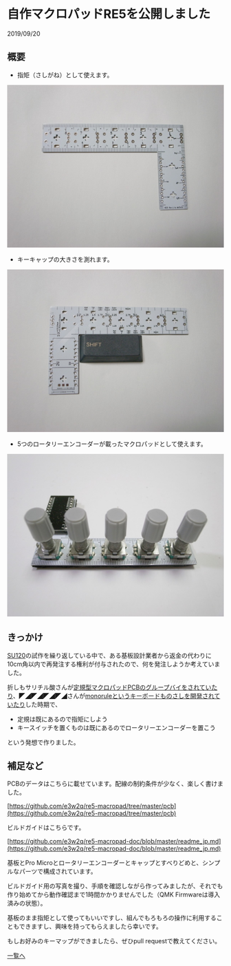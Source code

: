 # 自作マクロパッドRE5を公開しました

2019/09/20

## 概要

- 指矩（さしがね）として使えます。

![1](1.jpg)

- キーキャップの大きさを測れます。

![2](2.jpg)

- 5つのロータリーエンコーダーが載ったマクロパッドとして使えます。

![3](3.jpg)

## きっかけ

[SU120](https://github.com/e3w2q/su120-keyboard)の試作を繰り返している中で、ある基板設計業者から返金の代わりに10cm角以内で再発注する権利が付与されたので、何を発注しようか考えていました。

折しもサリチル酸さんが[定規型マクロパッドPCBのグループバイをされていたり](https://salicylic-acid3.hatenablog.com/entry/pcb-ruler-gb)、◤◢◤◢◤◢◤◢さんが[monoruleというキーボードものさしを開発されていたり](https://twitter.com/yynmt_/status/1148578187405750273)した時期で、

- 定規は既にあるので指矩にしよう
- キースイッチを置くものは既にあるのでロータリーエンコーダーを置こう

という発想で作りました。

## 補足など

PCBのデータはこちらに載せています。配線の制約条件が少なく、楽しく書けました。

[https://github.com/e3w2q/re5-macropad/tree/master/pcb](https://github.com/e3w2q/re5-macropad/tree/master/pcb)

ビルドガイドはこちらです。

[https://github.com/e3w2q/re5-macropad-doc/blob/master/readme_jp.md](https://github.com/e3w2q/re5-macropad-doc/blob/master/readme_jp.md)

基板とPro Microとロータリーエンコーダーとキャップとすべりどめと、シンプルなパーツで構成されています。

ビルドガイド用の写真を撮り、手順を確認しながら作ってみましたが、それでも作り始めてから動作確認まで1時間かかりませんでした（QMK Firmwareは導入済みの状態）。

基板のまま指矩として使ってもいいですし、組んでもろもろの操作に利用することもできますし、興味を持ってもらえましたら幸いです。

もしお好みのキーマップができましたら、ぜひpull requestで教えてください。

[一覧へ](../)